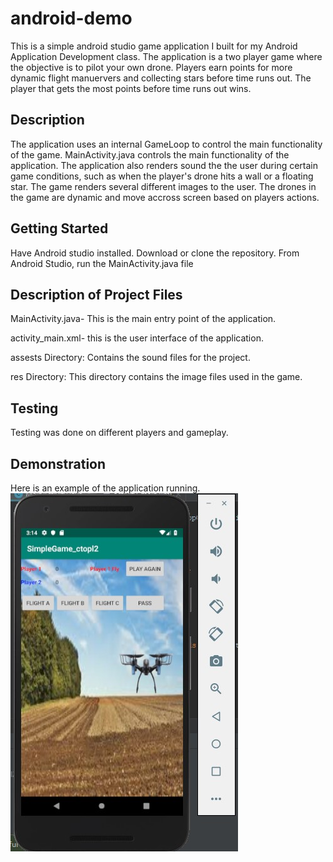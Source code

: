 # android-demo
This is a simple android studio game application I built for my Android Application Development class.  The application is a two player game where the objective is to pilot your own drone.  Players earn points for more dynamic flight manuervers and collecting stars before time runs out.  The player that gets the most points before time runs out wins.  

## Description
The application uses an internal GameLoop to control the main functionality of the game.  MainActivity.java controls the main functionality of the application.  The application also renders sound the the user during certain game conditions, such as when the player's drone hits a wall or a floating star.  The game renders several different images to the user.  The drones in the game are dynamic and move accross screen based on players actions.  

## Getting Started
Have Android studio installed.
Download or clone the repository. 
From Android Studio, run the MainActivity.java file

## Description of Project Files
MainActivity.java- This is the main entry point of the application.

activity_main.xml- this is the user interface of the application.

assests Directory:  Contains the sound files for the project.

res Directory: This directory contains the image files used in the game.  

## Testing
Testing was done on different players and gameplay.

## Demonstration
Here is an example of the application running.
![alt text][logo]

[logo]: https://github.com/ChrisToplikar/android-demo/blob/master/Android%20game%20demo.jpg?raw=true
 "Application Demo"
